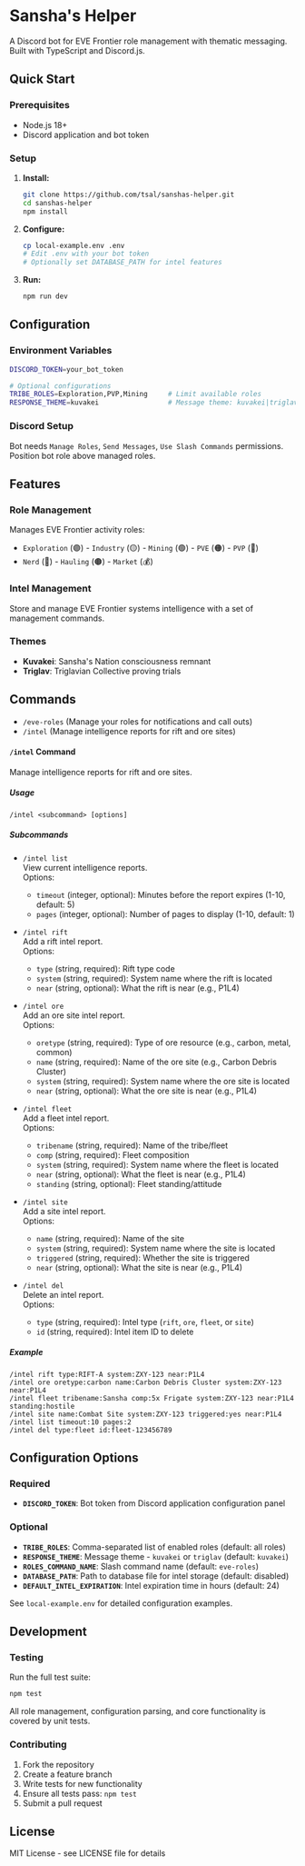 # Sansha's Helper

A Discord bot for EVE Frontier role management with thematic messaging. Built with TypeScript and Discord.js.

## Quick Start

### Prerequisites

- Node.js 18+ 
- Discord application and bot token

### Setup

1. **Install:**
   ```bash
   git clone https://github.com/tsal/sanshas-helper.git
   cd sanshas-helper
   npm install
   ```

2. **Configure:**
   ```bash
   cp local-example.env .env
   # Edit .env with your bot token
   # Optionally set DATABASE_PATH for intel features
   ```

3. **Run:**
   ```bash
   npm run dev
   ```

## Configuration

### Environment Variables

```bash
DISCORD_TOKEN=your_bot_token

# Optional configurations
TRIBE_ROLES=Exploration,PVP,Mining     # Limit available roles
RESPONSE_THEME=kuvakei                 # Message theme: kuvakei|triglav  
```

### Discord Setup

Bot needs `Manage Roles`, `Send Messages`, `Use Slash Commands` permissions. Position bot role above managed roles.

## Features

### Role Management

Manages EVE Frontier activity roles:
- `Exploration` (🟣) - `Industry` (🟡) - `Mining` (🟢) - `PVE` (🟠) - `PVP` (🔴)
- `Nerd` (🔵) - `Hauling` (🟤) - `Market` (💰)

### Intel Management

Store and manage EVE Frontier systems intelligence with a set of management commands.

### Themes

- **Kuvakei**: Sansha's Nation consciousness remnant
- **Triglav**: Triglavian Collective proving trials

## Commands

- `/eve-roles` (Manage your roles for notifications and call outs)
- `/intel` (Manage intelligence reports for rift and ore sites)

#### `/intel` Command

Manage intelligence reports for rift and ore sites.

##### Usage

`/intel <subcommand> [options]`

##### Subcommands

- `/intel list`  
  View current intelligence reports.  
  Options:  
  - `timeout` (integer, optional): Minutes before the report expires (1-10, default: 5)  
  - `pages` (integer, optional): Number of pages to display (1-10, default: 1)  

- `/intel rift`  
  Add a rift intel report.  
  Options:  
  - `type` (string, required): Rift type code  
  - `system` (string, required): System name where the rift is located  
  - `near` (string, optional): What the rift is near (e.g., P1L4)  

- `/intel ore`  
  Add an ore site intel report.  
  Options:  
  - `oretype` (string, required): Type of ore resource (e.g., carbon, metal, common)  
  - `name` (string, required): Name of the ore site (e.g., Carbon Debris Cluster)  
  - `system` (string, required): System name where the ore site is located  
  - `near` (string, optional): What the ore site is near (e.g., P1L4)  

- `/intel fleet`  
  Add a fleet intel report.  
  Options:  
  - `tribename` (string, required): Name of the tribe/fleet  
  - `comp` (string, required): Fleet composition  
  - `system` (string, required): System name where the fleet is located  
  - `near` (string, optional): What the fleet is near (e.g., P1L4)  
  - `standing` (string, optional): Fleet standing/attitude  

- `/intel site`  
  Add a site intel report.  
  Options:  
  - `name` (string, required): Name of the site  
  - `system` (string, required): System name where the site is located  
  - `triggered` (string, required): Whether the site is triggered  
  - `near` (string, optional): What the site is near (e.g., P1L4)  

- `/intel del`  
  Delete an intel report.  
  Options:  
  - `type` (string, required): Intel type (`rift`, `ore`, `fleet`, or `site`)  
  - `id` (string, required): Intel item ID to delete  

##### Example

```plaintext
/intel rift type:RIFT-A system:ZXY-123 near:P1L4
/intel ore oretype:carbon name:Carbon Debris Cluster system:ZXY-123 near:P1L4
/intel fleet tribename:Sansha comp:5x Frigate system:ZXY-123 near:P1L4 standing:hostile
/intel site name:Combat Site system:ZXY-123 triggered:yes near:P1L4
/intel list timeout:10 pages:2
/intel del type:fleet id:fleet-123456789
```

## Configuration Options

### Required

- **`DISCORD_TOKEN`**: Bot token from Discord application configuration panel

### Optional

- **`TRIBE_ROLES`**: Comma-separated list of enabled roles (default: all roles)
- **`RESPONSE_THEME`**: Message theme - `kuvakei` or `triglav` (default: `kuvakei`)
- **`ROLES_COMMAND_NAME`**: Slash command name (default: `eve-roles`)
- **`DATABASE_PATH`**: Path to database file for intel storage (default: disabled)
- **`DEFAULT_INTEL_EXPIRATION`**: Intel expiration time in hours (default: 24)

See `local-example.env` for detailed configuration examples.

## Development

### Testing

Run the full test suite:
```bash
npm test
```

All role management, configuration parsing, and core functionality is covered by unit tests.

### Contributing

1. Fork the repository
2. Create a feature branch
3. Write tests for new functionality  
4. Ensure all tests pass: `npm test`
5. Submit a pull request

## License

MIT License - see LICENSE file for details
